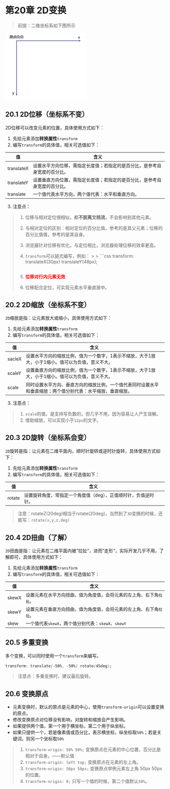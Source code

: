 # 第20章 2D变换

> 前提：二维坐标系如下图所示

![image-20230519084322076](images/image-20230519084322076.png)

## 20.1 2D位移（坐标系不变）

2D位移可以改变元素的位置，具体使用方式如下：

1. 先给元素添加**转换属性**`transform`
2. 编写`transform`的具体值，相关可选值如下：

| 值         | 含义                                                         |
| ---------- | ------------------------------------------------------------ |
| translateX | 设置水平方向位移，需指定长度值；若指定的是百分比，是参考自身宽度的百分比。 |
| translateY | 设置垂直方向位置，需指定长度值；若指定的是百分比，是参考自身宽度的百分比。 |
| translate  | 一个值代表水平方向，两个值代表：水平和垂直方向。             |

3. 注意点：

> 1. 位移与相对定位很相似，都**不脱离文档流**，不会影响到其他元素。
>
> 2. 与相对定位的区别：相对定位的百分比值，参考的是其父元素；位移的百分比值值，参考的是其自身。
>
> 3. 浏览器针对位移有优化，与定位相比，浏览器处理位移的效率更高。
>
> 4. `transform`可以链式编写，例如：
     >
     >    ```css
>    transform: translateX(30px) translateY(48px);
>    ```
>
> 5. <span style="color:red;font-weight:bold;">位移对行内元素无效</span>
> 6. 位移配合定位，可实现元素水平垂直居中。

## 20.2 2D缩放（坐标系不变）

`2D`缩放是指：让元素放大或缩小，具体使用方式如下：

1. 先给元素添加**转换属性**`transform`
2. 编写`transform`的具体值，相关可选值如下：

| 值     | 含义                                                         |
| ------ | ------------------------------------------------------------ |
| sacleX | 设置水平方向的缩放比例，值为一个数字，1表示不缩放，大于1放大，小于1缩小。值可以为负值，意义不大。 |
| scaleY | 设置垂直方向的缩放比例，值为一个数字，1表示不缩放，大于1放大，小于1缩小。值可以为负值，意义不大。 |
| scale  | 同时设置水平方向、垂直方向的缩放比例，一个值代表同时设置水平和垂直缩放；两个值分别代表：水平缩放、垂直缩放。 |

3. 注意点：

> 1. `scale`的值，是支持写负数的，但几乎不用，因为容易让人产生误解。
> 2. 借助缩放，可以实现小于`12px`的文字。

## 20.3 2D旋转（坐标系会变）

`2D`旋转是指：让元素在二维平面内，顺时针旋转或逆时针旋转，具体使用方式如下：

1. 先给元素添加**转换属性**`transform`
2. 编写`transform`的具体值，相关可选值如下：

| 值     | 含义                                                         |
| ------ | ------------------------------------------------------------ |
| rotate | 设置旋转角度，常指定一个角度值（deg），正值顺时针，负值逆时针。 |

> 注意：rotateZ(20deg)相当于rotate(20deg)，当然到了`3D`变换的时候，还能写：`rotate(x,y,z,deg)`

## 20.4 2D扭曲（了解）

`2D`扭曲是指：让元素在二维平面内被“拉扯“，进而”走形“，实际开发几乎不用，了解即可，具体使用方式如下：

1. 先给元素添加**转换属性**`transform`
2. 编写`transform`的具体值，相关可选值如下：

| 值    | 含义                                                         |
| ----- | ------------------------------------------------------------ |
| skewX | 设置元素在水平方向扭曲，值为角度值，会将元素的左上角、右下角`拉扯`。 |
| skewY | 设置元素在垂直方向扭曲，值为角度值，会将元素的左上角、右下角`拉扯`。 |
| skew  | 一个值代表`skewX`，两个值分别代表：`skewX`、`skewY`          |

## 20.5 多重变换

多个变换，可以同时使用一个`transform`来编写。

```css
transform: translate(-50%, -50%) rotate(45deg);
```

> 注意点：多重变换时，建议最后旋转。

## 20.6 变换原点

- 元素变换时，默认的原点是元素的中心，使用`transform-origin`可以设置变换的原点。
- 修改变换原点对位移没有影响，对旋转和缩放会产生影响。
- 如果提供两个值，第一个用于横坐标，第二个用于纵坐标。
- 如果只提供一个，若是像素值或百分比，表示横坐标，纵坐标取`50%`；若是关键词，则另一个坐标取`50%`

> 1. `transform-origin: 50% 50%;` 变换原点在元素的中心位置，百分比是相对于自身。——默认值
> 2. `transform-origin: left top;` 变换原点在元素的左上角。
> 3. `transform-origin: 50px 50px;` 变换原点举例元素左上角 50px 50px 的位置。
> 4. `transform-origin: 0;` 只写一个值的时候，第二个值默认`50%`。
